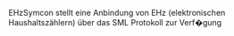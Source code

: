 EHzSymcon stellt eine Anbindung von EHz (elektronischen Haushaltszählern)
über das SML Protokoll zur Verf�gung
